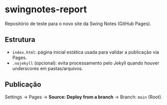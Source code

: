 # swingnotes-report

Repositório de teste para o novo site da Swing Notes (GitHub Pages).

## Estrutura
- `index.html`: página inicial estática usada para validar a publicação via Pages.
- `.nojekyll` (opcional): evita processamento pelo Jekyll quando houver underscores em pastas/arquivos.

## Publicação
Settings → Pages → **Source: Deploy from a branch** → Branch: `main` (Root).
